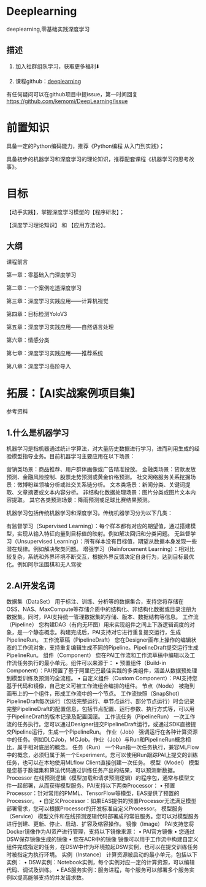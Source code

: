 # Deeplearning
deeplearning,零基础实践深度学习

## 描述


1. 加入社群组队学习，获取更多福利⬇️


2. 课程github：[deeplearning](https://github.com/kemomi/Deeplearning)

有任何疑问可以在github项目中提issue，第一时间回复
https://github.com/kemomi/DeepLearning/issue






# 前置知识

具备一定的Python编码能力，推荐《Python编程 从入门到实践》；

具备初步的机器学习和深度学习的理论知识，推荐配套课程《机器学习的思考故事》。

# 目标

【动手实践】，掌握深度学习模型的【程序研发】；

【深度学习理论知识】 和 【应用方法论】。

## 大纲


课程前言


第一章：零基础入门深度学习



第二章：一个案例吃透深度学习



第三章：深度学习实践应用——计算机视觉



第四章：目标检测YoloV3



第五章：深度学习实践应用——自然语言处理



第六章：情感分类



第七章：深度学习实践应用——推荐系统



第八章：深度学习高阶导入


# 拓展：【AI实战案例项目集】
参考资料


## 1.什么是机器学习

机器学习是指机器通过统计学算法，对大量历史数据进行学习，进而利用生成的经验模型指导业务。目前机器学习主要应用在以下场景：

营销类场景：商品推荐、用户群体画像或广告精准投放。
金融类场景：贷款发放预测、金融风险控制、股票走势预测或黄金价格预测。
社交网络服务关系挖掘场景：微博粉丝领袖分析或社交关系链分析。
文本类场景：新闻分类、关键词提取、文章摘要或文本内容分析。
非结构化数据处理场景：图片分类或图片文本内容提取。
其它各类预测场景：降雨预测或足球比赛结果预测。

机器学习包括传统机器学习和深度学习。传统机器学习分为以下几类：

有监督学习（Supervised Learning）：每个样本都有对应的期望值，通过搭建模型，实现从输入特征向量到目标值的映射。例如解决回归和分类问题。
无监督学习（Unsupervised Learning）：所有样本没有目标值，期望从数据本身发现一些潜在规律。例如解决聚类问题。
增强学习（Reinforcement Learning）：相对比较复杂，系统和外界环境不断交互，根据外界反馈决定自身行为，达到目标最优化。例如阿尔法围棋和无人驾驶

## 2.AI开发名词

数据集（DataSet）	用于标注、训练、分析等的数据集合，支持您将存储在OSS、NAS、MaxCompute等存储介质中的结构化、非结构化数据或目录注册为数据集。同时，PAI支持统一管理数据集的存储、版本、数据结构等信息。
工作流（Pipeline）	您构建DAG（有向无环图）用来实现组件之间上下游逻辑调度的对象，是一个静态概念。构建完成后，PAI支持对它进行重复提交运行，生成PipelineRun。
工作流草稿（PipelineDraft）	您在Designer画布上操作的编辑状态的工作流对象，支持重复编辑生成不同的Pipeline。PipelineDraft提交运行生成PipelineRun。
组件（Component）	您在PAI工作流和工作流草稿中编辑以及工作流任务执行的最小单元。组件可以来源于：
•	预置组件（Build-in Component）：PAI预置了基于阿里巴巴最佳实践的多类组件，涵盖从数据预处理到模型训练及预测的全流程。
•	自定义组件（Custom Component）：PAI支持您基于代码和镜像，自己定义可被工作流组合编排的组件。
节点（Node）	被拖到画布上的一个组件，形成工作流中的一个节点。
工作流快照（SnapShot）	PipelineDraft每次运行（包括完整运行、单节点运行、部分节点运行）时会记录完整PipelineDraft的配置信息，包括节点配置、运行参数、执行方式等，可以用于PipelineDraft的版本记录及配置回滚。
工作流任务（PipelineRun）	一次工作流的任务执行。您可以通过Designer提交PipelineDraft运行，或通过SDK直接提交Pipeline运行，生成一个PipelineRun。
作业（Job）	强调运行在各种计算资源中的任务。例如DLCJob，MCJob。作业（Job）与Run和PipelineRun概念相比，属于相对底层的概念。
任务（Run）	一个Run指一次任务执行，兼容MLFlow中的概念，必须归属于某一个Experiment。您可以使用Run跟踪PAI上提交的训练任务，也可以在本地使用MLflow Client直接创建一次任务。
模型（Model）	模型是您基于数据集和算法代码通过训练任务产出的结果，可以预测新数据。
Processor	在线预测逻辑（模型加载和请求预测逻辑）的程序包，通常与模型文件一起部署，从而获得模型服务。PAI支持以下两类Processor：
•	预置Processor：针对常用的PMML、TensorFlow等模型，EAS提供了预置的Processor。
•	自定义Processor：如果EAS提供的预置Processor无法满足模型部署需求，您可以根据Processor的开发标准自定义Processor。
模型服务（Service）	模型文件和在线预测逻辑代码部署成的常驻服务。您可以对模型服务进行创建、更新、停止、启动、扩容及缩容操作。
镜像（Image）	PAI支持您将Docker镜像作为AI资产进行管理，支持以下镜像来源：
•	PAI官方镜像
•	您通过DSW保存镜像生成的镜像
•	您在ACR中的镜像
镜像可以用于工作流中构建自定义组件完成指定的任务，在DSW中作为环境拉起DSW实例，也可以在提交训练任务时被指定为执行环境。
实例（Instance）	计算资源被启动的最小单元，包括以下实例：
•	DSW实例：Notebook实例，每个实例对应一定的计算资源，可以编辑代码、调试及训练。
•	EAS服务实例：服务进程，每个服务可以部署多个服务实例以提高能够支持的并发请求数。




